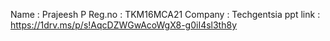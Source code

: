 Name : Prajeesh P
Reg.no : TKM16MCA21
Company : Techgentsia
ppt link : https://1drv.ms/p/s!AqcDZWGwAcoWgX8-g0iI4sl3th8y
